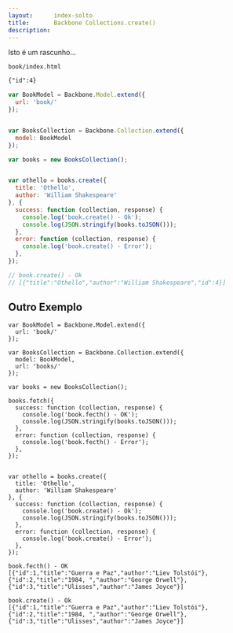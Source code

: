 ```yaml
---
layout:      index-solto
title:       Backbone Collections.create()
description: 
---
```


Isto é um rascunho...


    book/index.html

```html
{"id":4}
```

```javascript
var BookModel = Backbone.Model.extend({
  url: 'book/'
});


var BooksCollection = Backbone.Collection.extend({
  model: BookModel
});

var books = new BooksCollection();


var othello = books.create({
  title: 'Othello',
  author: 'William Shakespeare'
}, {
  success: function (collection, response) {
    console.log('book.create() - Ok');
    console.log(JSON.stringify(books.toJSON()));
  },
  error: function (collection, response) {
    console.log('book.create() - Error');
  },
});

// book.create() - Ok
// [{"title":"Othello","author":"William Shakespeare","id":4}]
```




Outro Exemplo
---


```
var BookModel = Backbone.Model.extend({
  url: 'book/'
});

var BooksCollection = Backbone.Collection.extend({
  model: BookModel,
  url: 'books/'
});

var books = new BooksCollection();

books.fetch({
  success: function (collection, response) {
    console.log('book.fecth() - OK');
    console.log(JSON.stringify(books.toJSON()));
  },
  error: function (collection, response) {
    console.log('book.fecth() - Error');
  },
});


var othello = books.create({
  title: 'Othello',
  author: 'William Shakespeare'
}, {
  success: function (collection, response) {
    console.log('book.create() - Ok');
    console.log(JSON.stringify(books.toJSON()));
  },
  error: function (collection, response) {
    console.log('book.create() - Error');
  },
});
```

    book.fecth() - OK
    [{"id":1,"title":"Guerra e Paz","author":"Liev Tolstói"},
    {"id":2,"title":"1984, ","author":"George Orwell"},
    {"id":3,"title":"Ulisses","author":"James Joyce"}]

    book.create() - Ok
    [{"id":1,"title":"Guerra e Paz","author":"Liev Tolstói"},
    {"id":2,"title":"1984, ","author":"George Orwell"},
    {"id":3,"title":"Ulisses","author":"James Joyce"}]

